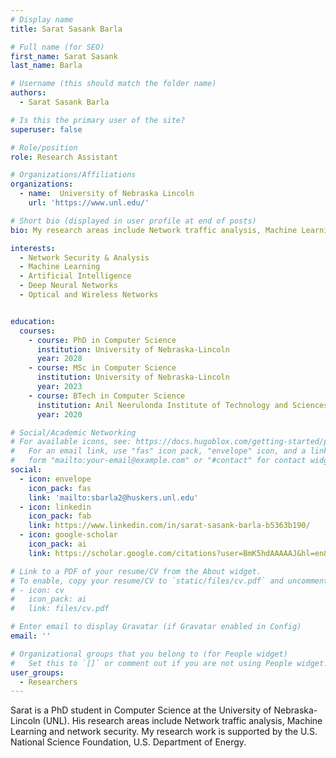 ```yaml
---
# Display name
title: Sarat Sasank Barla

# Full name (for SEO)
first_name: Sarat Sasank
last_name: Barla

# Username (this should match the folder name)
authors:
  - Sarat Sasank Barla

# Is this the primary user of the site?
superuser: false

# Role/position
role: Research Assistant

# Organizations/Affiliations
organizations:
  - name:  University of Nebraska Lincoln
    url: 'https://www.unl.edu/'

# Short bio (displayed in user profile at end of posts)
bio: My research areas include Network traffic analysis, Machine Learning and network security. My research work is supported by the U.S. National Science Foundation, U.S. Department of Energy.

interests:
  - Network Security & Analysis
  - Machine Learning
  - Artificial Intelligence
  - Deep Neural Networks
  - Optical and Wireless Networks


education:
  courses:
    - course: PhD in Computer Science 
      institution: University of Nebraska-Lincoln
      year: 2028
    - course: MSc in Computer Science
      institution: University of Nebraska-Lincoln
      year: 2023
    - course: BTech in Computer Science
      institution: Anil Neerulonda Institute of Technology and Sciences
      year: 2020

# Social/Academic Networking
# For available icons, see: https://docs.hugoblox.com/getting-started/page-builder/#icons
#   For an email link, use "fas" icon pack, "envelope" icon, and a link in the
#   form "mailto:your-email@example.com" or "#contact" for contact widget.
social:
  - icon: envelope
    icon_pack: fas
    link: 'mailto:sbarla2@huskers.unl.edu'
  - icon: linkedin
    icon_pack: fab
    link: https://www.linkedin.com/in/sarat-sasank-barla-b5363b190/
  - icon: google-scholar
    icon_pack: ai
    link: https://scholar.google.com/citations?user=BmK5hdAAAAAJ&hl=en&authuser=1

# Link to a PDF of your resume/CV from the About widget.
# To enable, copy your resume/CV to `static/files/cv.pdf` and uncomment the lines below.
# - icon: cv
#   icon_pack: ai
#   link: files/cv.pdf

# Enter email to display Gravatar (if Gravatar enabled in Config)
email: ''

# Organizational groups that you belong to (for People widget)
#   Set this to `[]` or comment out if you are not using People widget.
user_groups:
  - Researchers
---
```


Sarat is a PhD student in Computer Science at the University of Nebraska-Lincoln (UNL). His research areas include Network traffic analysis, Machine Learning and network security. My research work is supported by the U.S. National Science Foundation, U.S. Department of Energy.